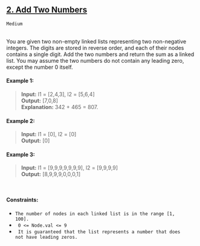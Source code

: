 ## [2. Add Two Numbers](https://leetcode.com/problems/add-two-numbers/description/)

<code>Medium</code>

<br>
You are given two non-empty linked lists representing two non-negative integers.
The digits are stored in reverse order, and each of their nodes contains a single digit. Add the two numbers and return the sum as a linked list.
You may assume the two numbers do not contain any leading zero, except the number 0 itself.
<br>
 
#### Example 1:

> __Input:__  l1 = [2,4,3], l2 = [5,6,4]  
> __Output:__ [7,0,8]  
> __Explanation:__ 342 + 465 = 807.  

#### Example 2:

> __Input:__  l1 = [0], l2 = [0]  
> __Output:__ [0]  

#### Example 3:

> __Input:__  l1 = [9,9,9,9,9,9,9], l2 = [9,9,9,9]  
> __Output:__ [8,9,9,9,0,0,0,1]  

<br>

#### Constraints:

- <code>The number of nodes in each linked list is in the range [1, 100]. </code>
- <code> 0 <= Node.val <= 9 </code>
- <code> It is guaranteed that the list represents a number that does not have leading zeros. </code>

